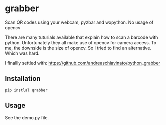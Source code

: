 # grabber

Scan QR codes using your webcam, pyzbar and wxpython. No usage of opencv

There are many tuturials available that explain how to scan a barcode with python.
Unfortunately they all make use of opencv for camera access. To me, the downside is the size of opencv.
So I tried to find an alternative. Which was hard.

I finallly settled with:
https://github.com/andreaschiavinato/python_grabber

## Installation

`pip instlal qrabber`

## Usage

See the demo.py file.